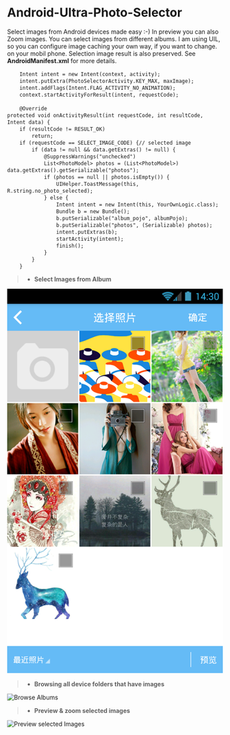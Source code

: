 Android-Ultra-Photo-Selector
=============================
Select images from Android devices made easy :-) In preview you can also Zoom images. You can select images from different albums. I am using UIL, so you can configure image caching your own way, if you want to change.
on your mobil phone. Selection image result is also preserved. See **AndroidManifest.xml** for more details. 

		Intent intent = new Intent(context, activity);
		intent.putExtra(PhotoSelectorActivity.KEY_MAX, maxImage);
		intent.addFlags(Intent.FLAG_ACTIVITY_NO_ANIMATION);
		context.startActivityForResult(intent, requestCode);
		
		@Override
	protected void onActivityResult(int requestCode, int resultCode, Intent data) {
		if (resultCode != RESULT_OK)
			return;
		if (requestCode == SELECT_IMAGE_CODE) {// selected image
			if (data != null && data.getExtras() != null) {
				@SuppressWarnings("unchecked")
				List<PhotoModel> photos = (List<PhotoModel>) data.getExtras().getSerializable("photos");
				if (photos == null || photos.isEmpty()) {
					UIHelper.ToastMessage(this, R.string.no_photo_selected);
				} else {
					Intent intent = new Intent(this, YourOwnLogic.class);
					Bundle b = new Bundle();
					b.putSerializable("album_pojo", albumPojo);
					b.putSerializable("photos", (Serializable) photos);
					intent.putExtras(b);
					startActivity(intent);
					finish();
				}
			}
		}



> - **Select Images from Album** 


![Select Images](https://github.com/xufan/Android-Ultra-Photo-Selector/blob/master/media/image1.png)

> - **Browsing all device folders that have images** 


![Browse Albums](https://github.com/xufan/Android-Ultra-Photo-Selector/blob/master/media/image2.png)

> - **Preview & zoom selected images**


![Preview selected Images](https://github.com/xufan/Android-Ultra-Photo-Selector/blob/master/media/image3.png)



